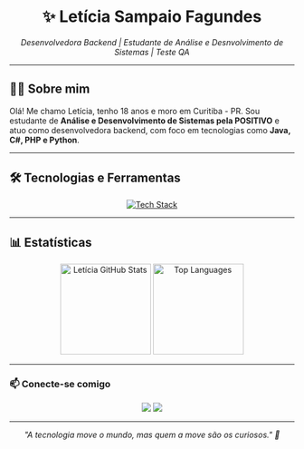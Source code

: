 <h1 align="center">✨ Letícia Sampaio Fagundes</h1>

<p align="center">
  <i>Desenvolvedora Backend | Estudante de Análise e Desnvolvimento de Sistemas | Teste QA </i>
</p>

---

## 👨‍💻 Sobre mim

Olá! Me chamo Letícia, tenho 18 anos e moro em Curitiba - PR. Sou estudante de **Análise e Desenvolvimento de Sistemas pela POSITIVO** e atuo como desenvolvedora backend, com foco em tecnologias como **Java, C#, PHP e Python**.

---

## 🛠️ Tecnologias e Ferramentas

<p align="center">
  <a href="https://skillicons.dev">
    <img src="https://skillicons.dev/icons?i=java,dotnet,python,php,html,css,sql,api" alt="Tech Stack"/>
  </a>
</p>

---

## 📊 Estatísticas

<p align="center">
  <img height="160em" src="https://github-readme-stats.vercel.app/api?username=leet-sampaio&show_icons=true&theme=radical" alt="Letícia GitHub Stats"/>
  <img height="160em" src="https://github-readme-stats.vercel.app/api/top-langs/?username=leet-sampaio&layout=compact&langs_count=7&theme=tokyonight" alt="Top Languages"/>
</p>

---

### 📫 Conecte-se comigo

<p align="center">
  <a href="https://github.com/leet-sampaio"><img src="https://img.shields.io/badge/GitHub-000000?style=for-the-badge&logo=github&logoColor=white" /></a>
  <a href="www.linkedin.com/in/letíciasampaiofagundes"><img src="https://img.shields.io/badge/LinkedIn-0077B5?style=for-the-badge&logo=linkedin&logoColor=white" /></a>
</p>

---

<p align="center">
  <i>"A tecnologia move o mundo, mas quem a move são os curiosos." 🚀</i>
</p>
